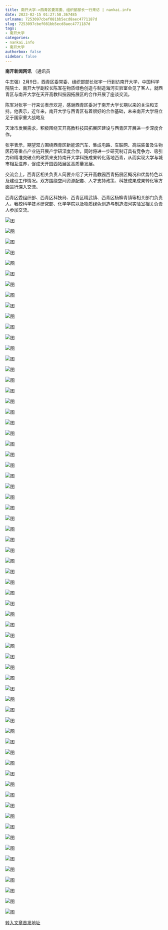 ```yaml
---
title: 南开大学->西青区委常委、组织部部长一行来访 | nankai.info
date: 2023-02-15 01:27:58.367485
urlname: 7253097cbef081bb5ecd8aec4771187d
slug: 7253097cbef081bb5ecd8aec4771187d
tags: 
- 南开大学
categories:
- nankai.info
- 南开大学
authorbox: false
sidebar: false
---
```

**南开新闻网讯** （通讯员

牛志强）2月9日，西青区委常委、组织部部长张宇一行到访南开大学，中国科学院院士、南开大学副校长陈军在物质绿色创造与制造海河实验室会见了客人，就西青区与南开大学在天开高教科技园拓展区的合作开展了座谈交流。

陈军对张宇一行来访表示欢迎，感谢西青区委对于南开大学长期以来的关注和支持。他表示，近年来，南开大学与西青区有着很好的合作基础，未来南开大学将立足于国家重大战略及
<!--more-->
天津市发展需求，积极围绕天开高教科技园拓展区建设与西青区开展进一步深度合作。

张宇表示，期望双方围绕西青区新能源汽车、集成电路、车联网、高端装备及生物医药等重点产业链开展产学研深度合作，同时将进一步研究制订具有竞争力、吸引力和精准突破点的政策来支持南开大学科技成果转化落地西青，从而实现大学与城市相互滋养，促成天开园西拓展区高质量发展。

交流会上，西青区相关负责人简要介绍了天开高教园西青拓展区概况和优势特色以及建设工作情况。双方围绕空间资源配套、人才支持政策、科技成果成果转化等方面进行深入交流。

西青区委组织部、西青区科技局、西青区精武镇、西青区杨柳青镇等相关部门负责人，我校科学技术研究部、化学学院以及物质绿色创造与制造海河实验室相关负责人参加交流。

![图](http://news.nankai.edu.cn/ywsd/system/2023/02/10/g)

![图](http://news.nankai.edu.cn/ywsd/system/2023/02/10/p)

![图](http://news.nankai.edu.cn/ywsd/system/2023/02/10/j)

![图](http://news.nankai.edu.cn/ywsd/system/2023/02/10/)

![图](http://news.nankai.edu.cn/ywsd/system/2023/02/10/e)

![图](http://news.nankai.edu.cn/ywsd/system/2023/02/10/d)

![图](http://news.nankai.edu.cn/ywsd/system/2023/02/10/4)

![图](http://news.nankai.edu.cn/ywsd/system/2023/02/10/7)

![图](http://news.nankai.edu.cn/ywsd/system/2023/02/10/c)

![图](http://news.nankai.edu.cn/ywsd/system/2023/02/10/3)

![图](http://news.nankai.edu.cn/ywsd/system/2023/02/10/1)

![图](http://news.nankai.edu.cn/ywsd/system/2023/02/10/4)

![图](http://news.nankai.edu.cn/ywsd/system/2023/02/10/_)

![图](http://news.nankai.edu.cn/ywsd/system/2023/02/10/5)

![图](http://news.nankai.edu.cn/ywsd/system/2023/02/10/7)

![图](http://news.nankai.edu.cn/ywsd/system/2023/02/10/6)

![图](http://news.nankai.edu.cn/ywsd/system/2023/02/10/9)

![图](http://news.nankai.edu.cn/ywsd/system/2023/02/10/4)

![图](http://news.nankai.edu.cn/ywsd/system/2023/02/10/0)

![图](http://news.nankai.edu.cn/ywsd/system/2023/02/10/0)

![图](http://news.nankai.edu.cn/ywsd/system/2023/02/10/0)

![图](http://news.nankai.edu.cn/ywsd/system/2023/02/10/3)

![图](http://news.nankai.edu.cn/ywsd/system/2023/02/10/0)

![图](http://news.nankai.edu.cn/ywsd/system/2023/02/10/0)

![图](http://news.nankai.edu.cn/)

![图](http://news.nankai.edu.cn/ywsd/system/2023/02/10/6)

![图](http://news.nankai.edu.cn/ywsd/system/2023/02/10/9)

![图](http://news.nankai.edu.cn/ywsd/system/2023/02/10/4)

![图](http://news.nankai.edu.cn/)

![图](http://news.nankai.edu.cn/ywsd/system/2023/02/10/0)

![图](http://news.nankai.edu.cn/ywsd/system/2023/02/10/0)

![图](http://news.nankai.edu.cn/ywsd/system/2023/02/10/0)

![图](http://news.nankai.edu.cn/)

![图](http://news.nankai.edu.cn/ywsd/system/2023/02/10/3)

![图](http://news.nankai.edu.cn/ywsd/system/2023/02/10/0)

![图](http://news.nankai.edu.cn/ywsd/system/2023/02/10/0)

![图](http://news.nankai.edu.cn/)

![图](http://news.nankai.edu.cn/ywsd/system/2023/02/10/c)

![图](http://news.nankai.edu.cn/ywsd/system/2023/02/10/i)

![图](http://news.nankai.edu.cn/ywsd/system/2023/02/10/p)

![图](http://news.nankai.edu.cn/)

![图](http://news.nankai.edu.cn/ywsd/system/2023/02/10/n)

![图](http://news.nankai.edu.cn/ywsd/system/2023/02/10/c)

![图](http://news.nankai.edu.cn/ywsd/system/2023/02/10/)

![图](http://news.nankai.edu.cn/ywsd/system/2023/02/10/u)

![图](http://news.nankai.edu.cn/ywsd/system/2023/02/10/d)

![图](http://news.nankai.edu.cn/ywsd/system/2023/02/10/e)

![图](http://news.nankai.edu.cn/ywsd/system/2023/02/10/)

![图](http://news.nankai.edu.cn/ywsd/system/2023/02/10/i)

![图](http://news.nankai.edu.cn/ywsd/system/2023/02/10/a)

![图](http://news.nankai.edu.cn/ywsd/system/2023/02/10/k)

![图](http://news.nankai.edu.cn/ywsd/system/2023/02/10/n)

![图](http://news.nankai.edu.cn/ywsd/system/2023/02/10/a)

![图](http://news.nankai.edu.cn/ywsd/system/2023/02/10/n)

![图](http://news.nankai.edu.cn/ywsd/system/2023/02/10/)

![图](http://news.nankai.edu.cn/ywsd/system/2023/02/10/s)

![图](http://news.nankai.edu.cn/ywsd/system/2023/02/10/w)

![图](http://news.nankai.edu.cn/ywsd/system/2023/02/10/e)

![图](http://news.nankai.edu.cn/ywsd/system/2023/02/10/n)

![图](http://news.nankai.edu.cn/)

![图](http://news.nankai.edu.cn/)

![图](http://news.nankai.edu.cn/ywsd/system/2023/02/10/:)

![图](http://news.nankai.edu.cn/ywsd/system/2023/02/10/p)

![图](http://news.nankai.edu.cn/ywsd/system/2023/02/10/t)

![图](http://news.nankai.edu.cn/ywsd/system/2023/02/10/t)

![图](http://news.nankai.edu.cn/ywsd/system/2023/02/10/h)

[转入文章首发地址](http://news.nankai.edu.cn/ywsd/system/2023/02/10/030054373.shtml)